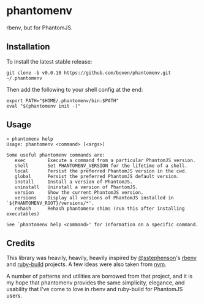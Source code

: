 # phantomenv

rbenv, but for PhantomJS.

## Installation

To install the latest stable release:

```
git clone -b v0.0.10 https://github.com/boxen/phantomenv.git ~/.phantomenv
```

Then add the following to your shell config at the end:

```
export PATH="$HOME/.phantomenv/bin:$PATH"
eval "$(phantomenv init -)"
```

## Usage

```
» phantomenv help
Usage: phantomenv <command> [<args>]

Some useful phantomenv commands are:
   exec        Execute a command from a particular PhantomJS version.
   shell       Set PHANTOMENV_VERSION for the lifetime of a shell.
   local       Persist the preferred PhantomJS version in the cwd.
   global      Persist the preferred PhantomJS default version.
   install     Install a version of PhantomJS.
   uninstall   Uninstall a version of PhantomJS.
   version     Show the current PhantomJS version.
   versions    Display all versions of PhantomJS installed in `${PHANTOMENV_ROOT}/versions/*'.
   rehash      Rehash phantomenv shims (run this after installing executables)

See `phantomenv help <command>' for information on a specific command.
```

## Credits

This library was heavily, heavily, heavily inspired by
[@sstephenson](https://github.com/sstephenson)'s
[rbenv](https://github.com/sstephenson/rbenv) and
[ruby-build](https://github.com/sstephenson/ruby-build) projects.
A few ideas were also taken from [nvm](https://github.com/creationix/nvm).

A number of patterns and utilities are borrowed from that project,
and it is my hope that phantomenv provides the same simplicity,
elegance, and usability that I've come to love in rbenv and ruby-build
for PhantomJS users.
